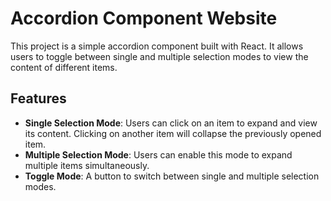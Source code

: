 # Accordion Component Website

This project is a simple accordion component built with React. It allows users to toggle between single and multiple selection modes to view the content of different items.

## Features

- **Single Selection Mode**: Users can click on an item to expand and view its content. Clicking on another item will collapse the previously opened item.
- **Multiple Selection Mode**: Users can enable this mode to expand multiple items simultaneously.
- **Toggle Mode**: A button to switch between single and multiple selection modes.